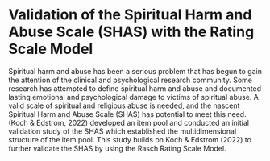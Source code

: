 # Validation of the Spiritual Harm and Abuse Scale (SHAS) with the Rating Scale Model

Spiritual harm and abuse has been a serious problem that has begun to gain the attention of the clinical and psychological research community. Some research has attempted to define spiritual harm and abuse and documented lasting emotional and psychological damage to victims of spiritual abuse. A valid scale of spiritual and religious abuse is needed, and the nascent Spiritual Harm and Abuse Scale (SHAS) has potential to meet this need. (Koch & Edstrom, 2022) developed an item pool and conducted an initial validation study of the SHAS which established the multidimensional structure of the item pool. This study builds on Koch & Edstrom (2022) to further validate the SHAS by using the Rasch Rating Scale Model.
